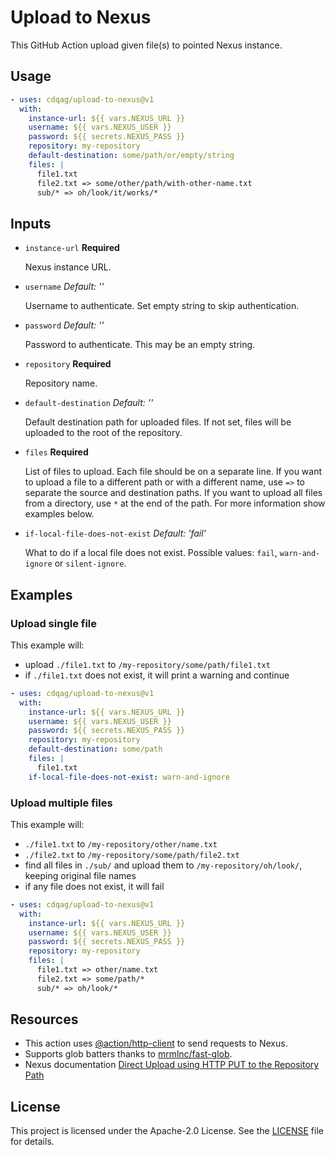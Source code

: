 # Upload to Nexus

This GitHub Action upload given file(s) to pointed Nexus instance.

## Usage

```yaml
- uses: cdqag/upload-to-nexus@v1
  with:
    instance-url: ${{ vars.NEXUS_URL }}
    username: ${{ vars.NEXUS_USER }}
    password: ${{ secrets.NEXUS_PASS }}
    repository: my-repository
    default-destination: some/path/or/empty/string
    files: |
      file1.txt
      file2.txt => some/other/path/with-other-name.txt
      sub/* => oh/look/it/works/*
```

## Inputs

* `instance-url` **Required**

    Nexus instance URL.

* `username` _Default: ''_

    Username to authenticate. Set empty string to skip authentication.

* `password` _Default: ''_

    Password to authenticate. This may be an empty string.

* `repository` **Required**

    Repository name.

* `default-destination` _Default: ''_

    Default destination path for uploaded files. If not set, files will be uploaded to the root of the repository.

* `files` **Required**

    List of files to upload. Each file should be on a separate line. If you want to upload a file to a different path or with a different name, use `=>` to separate the source and destination paths. If you want to upload all files from a directory, use `*` at the end of the path. For more information show examples below.

* `if-local-file-does-not-exist` _Default: 'fail'_

    What to do if a local file does not exist. Possible values: `fail`, `warn-and-ignore` or `silent-ignore`.

## Examples

### Upload single file

This example will:

* upload `./file1.txt` to `/my-repository/some/path/file1.txt`
* if `./file1.txt` does not exist, it will print a warning and continue

```yaml
- uses: cdqag/upload-to-nexus@v1
  with:
    instance-url: ${{ vars.NEXUS_URL }}
    username: ${{ vars.NEXUS_USER }}
    password: ${{ secrets.NEXUS_PASS }}
    repository: my-repository
    default-destination: some/path
    files: |
      file1.txt
    if-local-file-does-not-exist: warn-and-ignore
```

### Upload multiple files

This example will:

* `./file1.txt` to `/my-repository/other/name.txt`
* `./file2.txt` to `/my-repository/some/path/file2.txt`
* find all files in `./sub/` and upload them to `/my-repository/oh/look/`, keeping original file names
* if any file does not exist, it will fail

```yaml
- uses: cdqag/upload-to-nexus@v1
  with:
    instance-url: ${{ vars.NEXUS_URL }}
    username: ${{ vars.NEXUS_USER }}
    password: ${{ secrets.NEXUS_PASS }}
    repository: my-repository
    files: |
      file1.txt => other/name.txt
      file2.txt => some/path/*
      sub/* => oh/look/*
```

## Resources

* This action uses [@action/http-client](https://github.com/actions/toolkit/tree/main/packages/http-client) to send requests to Nexus.
* Supports glob batters thanks to [mrmlnc/fast-glob](https://github.com/mrmlnc/fast-glob).
* Nexus documentation [Direct Upload using HTTP PUT to the Repository Path](https://support.sonatype.com/hc/en-us/articles/115006744008-Repository-How-can-I-programmatically-upload-files-into-Nexus-3#DirectUploadusingHTTPPUTtotheRepositoryPath)

## License

This project is licensed under the Apache-2.0 License. See the [LICENSE](LICENSE) file for details.
